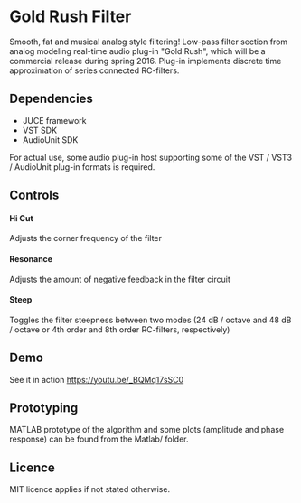 # Gold Rush Filter
Smooth, fat and musical analog style filtering! Low-pass filter section from analog modeling real-time audio plug-in "Gold Rush", which will be a commercial release during spring 2016. Plug-in implements discrete time approximation of series connected RC-filters.

## Dependencies
+ JUCE framework
+ VST SDK
+ AudioUnit SDK

For actual use, some audio plug-in host supporting some of the VST / VST3 / AudioUnit plug-in formats is required.

## Controls
#### Hi Cut
Adjusts the corner frequency of the filter
#### Resonance
Adjusts the amount of negative feedback in the filter circuit
#### Steep
Toggles the filter steepness between two modes (24 dB / octave and 48 dB / octave or 4th order and 8th order RC-filters, respectively)

## Demo
See it in action
https://youtu.be/_BQMq17sSC0

## Prototyping
MATLAB prototype of the algorithm and some plots (amplitude and phase response) can be found from the Matlab/ folder.

## Licence
MIT licence applies if not stated otherwise.